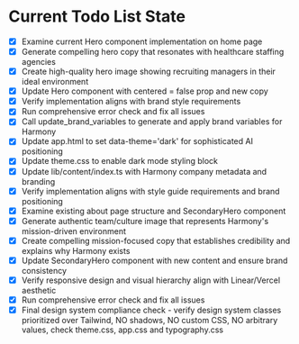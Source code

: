 <!-- DO NOT EDIT - Managed by todo_list tool -->
<!-- Updated: 2025-09-24T16:45:10.480Z -->

# Current Todo List State

- [x] Examine current Hero component implementation on home page
- [x] Generate compelling hero copy that resonates with healthcare staffing agencies
- [x] Create high-quality hero image showing recruiting managers in their ideal environment
- [x] Update Hero component with centered = false prop and new copy
- [x] Verify implementation aligns with brand style requirements
- [x] Run comprehensive error check and fix all issues
- [x] Call update_brand_variables to generate and apply brand variables for Harmony
- [x] Update app.html to set data-theme='dark' for sophisticated AI positioning
- [x] Update theme.css to enable dark mode styling block
- [x] Update lib/content/index.ts with Harmony company metadata and branding
- [x] Verify implementation aligns with style guide requirements and brand positioning
- [x] Examine existing about page structure and SecondaryHero component
- [x] Generate authentic team/culture image that represents Harmony's mission-driven environment
- [x] Create compelling mission-focused copy that establishes credibility and explains why Harmony exists
- [x] Update SecondaryHero component with new content and ensure brand consistency
- [x] Verify responsive design and visual hierarchy align with Linear/Vercel aesthetic
- [x] Run comprehensive error check and fix all issues
- [x] Final design system compliance check - verify design system classes prioritized over Tailwind, NO shadows, NO custom CSS, NO arbitrary values, check theme.css, app.css and typography.css
